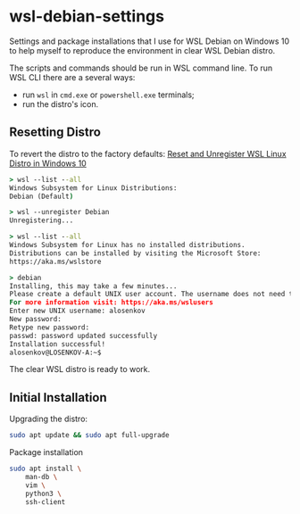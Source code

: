 # wsl-debian-settings

Settings and package installations that I use for WSL Debian on Windows 10 to help myself to reproduce the environment in clear WSL Debian distro.

The scripts and commands should be run in WSL command line. To run WSL CLI there are a several ways:

- run `wsl` in `cmd.exe` or `powershell.exe` terminals;
- run the distro's icon.

## Resetting Distro

To revert the distro to the factory defaults: [Reset and Unregister WSL Linux Distro in Windows 10](https://winaero.com/blog/reset-unregister-wsl-linux-distro-windows-10/)

```bat
> wsl --list --all
Windows Subsystem for Linux Distributions:
Debian (Default)

> wsl --unregister Debian
Unregistering...

> wsl --list --all
Windows Subsystem for Linux has no installed distributions.
Distributions can be installed by visiting the Microsoft Store:
https://aka.ms/wslstore

> debian
Installing, this may take a few minutes...
Please create a default UNIX user account. The username does not need to match your Windows username.
For more information visit: https://aka.ms/wslusers
Enter new UNIX username: alosenkov
New password:
Retype new password:
passwd: password updated successfully
Installation successful!
alosenkov@LOSENKOV-A:~$ 
```

The clear WSL distro is ready to work.

## Initial Installation

Upgrading the distro:

```bash
sudo apt update && sudo apt full-upgrade
```

Package installation

```bash
sudo apt install \
    man-db \
    vim \
    python3 \
    ssh-client

```
